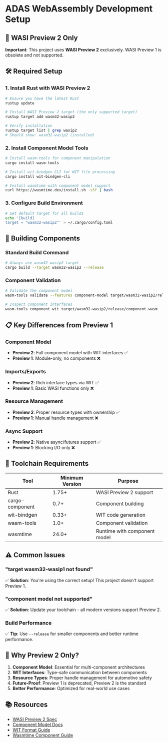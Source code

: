 # ADAS WebAssembly Development Setup

## 🎯 WASI Preview 2 Only

**Important**: This project uses **WASI Preview 2** exclusively. WASI Preview 1 is obsolete and not supported.

## 🛠️ Required Setup

### 1. Install Rust with WASI Preview 2

```bash
# Ensure you have the latest Rust
rustup update

# Install WASI Preview 2 target (the only supported target)
rustup target add wasm32-wasip2

# Verify installation
rustup target list | grep wasip2
# Should show: wasm32-wasip2 (installed)
```

### 2. Install Component Model Tools

```bash
# Install wasm-tools for component manipulation
cargo install wasm-tools

# Install wit-bindgen CLI for WIT file processing
cargo install wit-bindgen-cli

# Install wasmtime with component model support
curl https://wasmtime.dev/install.sh -sSf | bash
```

### 3. Configure Build Environment

```bash
# Set default target for all builds
echo '[build]
target = "wasm32-wasip2"' > ~/.cargo/config.toml
```

## 🚀 Building Components

### Standard Build Command

```bash
# Always use wasm32-wasip2 target
cargo build --target wasm32-wasip2 --release
```

### Component Validation

```bash
# Validate the component model
wasm-tools validate --features component-model target/wasm32-wasip2/release/component.wasm

# Inspect component interfaces
wasm-tools component wit target/wasm32-wasip2/release/component.wasm
```

## 📋 Key Differences from Preview 1

### Component Model
- **Preview 2**: Full component model with WIT interfaces ✅
- **Preview 1**: Module-only, no components ❌

### Imports/Exports
- **Preview 2**: Rich interface types via WIT ✅
- **Preview 1**: Basic WASI functions only ❌

### Resource Management
- **Preview 2**: Proper resource types with ownership ✅
- **Preview 1**: Manual handle management ❌

### Async Support
- **Preview 2**: Native async/futures support ✅
- **Preview 1**: Blocking I/O only ❌

## 🔧 Toolchain Requirements

| Tool | Minimum Version | Purpose |
|------|----------------|----------|
| Rust | 1.75+ | WASI Preview 2 support |
| cargo-component | 0.7+ | Component building |
| wit-bindgen | 0.33+ | WIT code generation |
| wasm-tools | 1.0+ | Component validation |
| wasmtime | 24.0+ | Runtime with component model |

## ⚠️ Common Issues

### "target wasm32-wasip1 not found"
✅ **Solution**: You're using the correct setup! This project doesn't support Preview 1.

### "component model not supported"
✅ **Solution**: Update your toolchain - all modern versions support Preview 2.

### Build Performance
✅ **Tip**: Use `--release` for smaller components and better runtime performance.

## 🎯 Why Preview 2 Only?

1. **Component Model**: Essential for multi-component architectures
2. **WIT Interfaces**: Type-safe communication between components
3. **Resource Types**: Proper handle management for automotive safety
4. **Future-Proof**: Preview 1 is deprecated, Preview 2 is the standard
5. **Better Performance**: Optimized for real-world use cases

## 📚 Resources

- [WASI Preview 2 Spec](https://github.com/WebAssembly/WASI/blob/main/preview2/README.md)
- [Component Model Docs](https://component-model.bytecodealliance.org/)
- [WIT Format Guide](https://component-model.bytecodealliance.org/design/wit.html)
- [Wasmtime Component Guide](https://docs.wasmtime.dev/api/wasmtime/component/index.html)